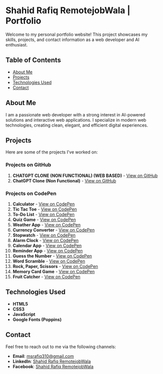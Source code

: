 # Shahid Rafiq RemotejobWala | Portfolio

Welcome to my personal portfolio website! This project showcases my skills, projects, and contact information as a web developer and AI enthusiast.

## Table of Contents
- [About Me](#about-me)
- [Projects](#projects)
- [Technologies Used](#technologies-used)
- [Contact](#contact)


## About Me
I am a passionate web developer with a strong interest in AI-powered solutions and interactive web applications. I specialize in modern web technologies, creating clean, elegant, and efficient digital experiences.

## Projects
Here are some of the projects I've worked on:

### Projects on GitHub
1. **CHATGPT CLONE (NON FUNCTIONAL) (WEB BASED)** - [View on GitHub](https://github.com/Shahid-Rafiq-RemotejobWala/CHATGPT-CLONE-NON-FUNCTIONAL-WEB-BASED-)
2. **ChatGPT Clone (Non Functional)** - [View on GitHub](https://github.com/Shahid-Rafiq-RemotejobWala/CHATGPT-CLONE-NON-FUNCTIONAL-WEB-BASED-)

### Projects on CodePen
1. **Calculator** - [View on CodePen](https://codepen.io/Shahid-Rafiq-RemotejobWala/full/emYEaRv)
2. **Tic Tac Toe** - [View on CodePen](https://codepen.io/Shahid-Rafiq-RemotejobWala/full/zxYEGqZ)
3. **To-Do List** - [View on CodePen](https://codepen.io/Shahid-Rafiq-RemotejobWala/full/XJWeKBo)
4. **Quiz Game** - [View on CodePen](https://codepen.io/Shahid-Rafiq-RemotejobWala/full/vEYeyya)
5. **Weather App** - [View on CodePen](https://codepen.io/Shahid-Rafiq-RemotejobWala/full/ZYEXrEb)
6. **Currency Converter** - [View on CodePen](https://codepen.io/Shahid-Rafiq-RemotejobWala/full/ogNGJgX)
7. **Stopwatch** - [View on CodePen](https://codepen.io/Shahid-Rafiq-RemotejobWala/full/QwWqzeP)
8. **Alarm Clock** - [View on CodePen](https://codepen.io/Shahid-Rafiq-RemotejobWala/full/ByawXwY)
9. **Calendar App** - [View on CodePen](https://codepen.io/Shahid-Rafiq-RemotejobWala/full/PwoOWRZ)
10. **Reminder App** - [View on CodePen](https://codepen.io/Shahid-Rafiq-RemotejobWala/full/gbOXzoR)
11. **Guess the Number** - [View on CodePen](https://codepen.io/Shahid-Rafiq-RemotejobWala/full/GgROdeO)
12. **Word Scramble** - [View on CodePen](https://codepen.io/Shahid-Rafiq-RemotejobWala/full/KwKyeoK)
13. **Rock, Paper, Scissors** - [View on CodePen](https://codepen.io/Shahid-Rafiq-RemotejobWala/full/wBvPxKv)
14. **Memory Card Game** - [View on CodePen](https://codepen.io/Shahid-Rafiq-RemotejobWala/full/QwWOBqG)
15. **Fruit Catcher** - [View on CodePen](https://codepen.io/Shahid-Rafiq-RemotejobWala/full/bNGYPje)

## Technologies Used
- **HTML5**
- **CSS3**
- **JavaScript**
- **Google Fonts (Poppins)**

## Contact
Feel free to reach out to me via the following channels:
- **Email**: [msrafiq310@gmail.com](mailto:msrafiq310@gmail.com)
- **LinkedIn**: [Shahid Rafiq RemotejobWala](https://www.linkedin.com/in/shahid-rafiq-remotejobwala)
- **Facebook**: [Shahid Rafiq RemotejobWala](https://www.facebook.com/profile.php?id=100004719165786)
